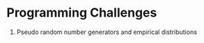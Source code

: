 Programming Challenges
======================

1. Pseudo random number generators and empirical distributions
